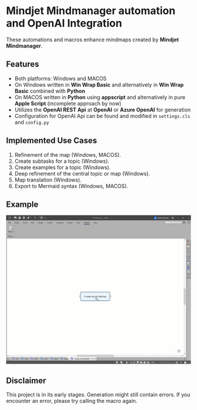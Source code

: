 # Mindjet Mindmanager automation and OpenAI Integration

These automations and macros enhance mindmaps created by **Mindjet Mindmanager**.

## Features

- Both platforms: Windows and MACOS
- On Windows written in **Win Wrap Basic** and alternatively in **Win Wrap Basic** combined with **Python** 
- On MACOS written in **Python** using **appscript** and alternatively in pure **Apple Script** (incomplete approach by now)
- Utilizes the **OpenAI REST Api** at **OpenAI** or **Azure OpenAI** for generation
- Configuration for OpenAI Api can be found and modified in `settings.cls` and `config.py`

## Implemented Use Cases

1. Refinement of the map (Windows, MACOS).
2. Create subtasks for a topic (Windows).
3. Create examples for a topic (Windows).
4. Deep refinement of the central topic or map (Windows).
5. Map translation (Windows).
6. Export to Mermaid syntax (Windows, MACOS).

## Example

![Windows Macro](anim1.gif)

## Disclaimer

This project is in its early stages. Generation might still contain errors. If you encounter an error, please try calling the macro again.
